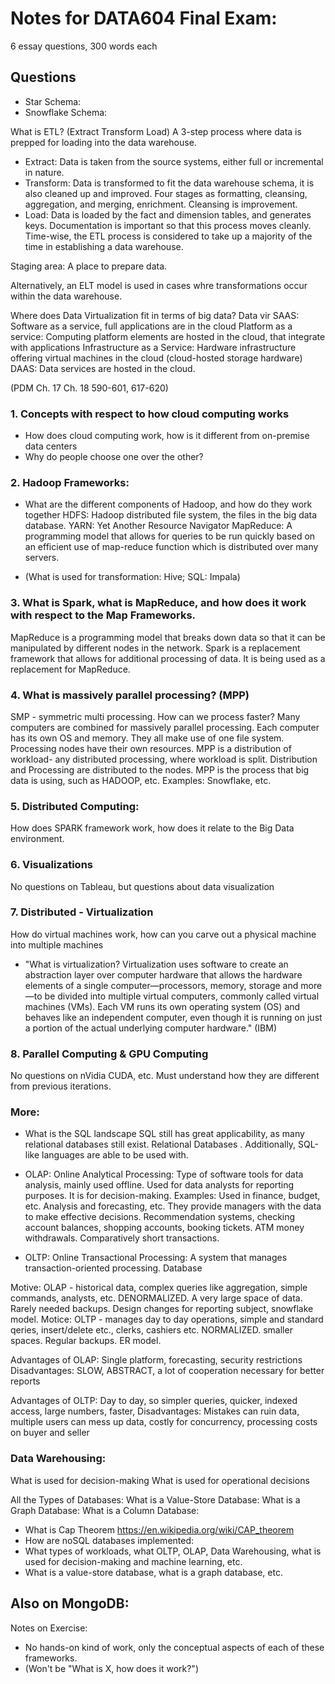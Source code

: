 # Notes for DATA604 Final Exam:
6 essay questions, 300 words each

## Questions
- Star Schema: 
- Snowflake Schema: 

What is ETL? (Extract Transform Load)
A 3-step process where data is prepped for loading into the data warehouse. 
- Extract: Data is taken from the source systems, either full or incremental in nature. 
- Transform: Data is transformed to fit the data warehouse schema, it is also cleaned up and improved. Four stages as formatting, cleansing, aggregation, and merging, enrichment. Cleansing is improvement. 
- Load: Data is loaded by the fact and dimension tables, and generates keys. 
Documentation is important so that this process moves cleanly. 
Time-wise, the ETL process is considered to take up a majority of the time in establishing a data warehouse.

Staging area: A place to prepare data. 

Alternatively, an ELT model is used in cases whre transformations occur within the data warehouse. 

Where does Data Virtualization fit in terms of big data? Data vir
SAAS: Software as a service, full applications are in the cloud
Platform as a service: Computing platform elements are hosted in the cloud, that integrate with applications
Infrastructure as a Service: Hardware infrastructure offering virtual machines in the cloud (cloud-hosted storage hardware)
DAAS: Data services are hosted in the cloud.

(PDM Ch. 17 Ch. 18 590-601, 617-620) 
### 1. Concepts with respect to how cloud computing works
- How does cloud computing work, how is it different from on-premise data centers  
- Why do people choose one over the other?

### 2. Hadoop Frameworks:
- What are the different components of Hadoop, and how do they work together
HDFS: Hadoop distributed file system, the files in the big data database. 
YARN: Yet Another Resource Navigator 
MapReduce: A programming model that allows for queries to be run quickly based on an efficient use of map-reduce function
which is distributed over many servers. 

- (What is used for transformation: Hive; SQL: Impala)

### 3. What is Spark, what is MapReduce, and how does it work with respect to the Map Frameworks.
MapReduce is a programming model that breaks down data so that it can be manipulated by different nodes in the network.
Spark is a replacement framework that allows for additional processing of data. It is being used as a replacement for MapReduce. 

### 4. What is massively parallel processing? (MPP)
SMP - symmetric multi processing. How can we process faster?
Many computers are combined for massively parallel processing. 
Each computer has its own OS and memory. They all make use of one file system.
Processing nodes have their own resources.
MPP is a distribution of workload- any distributed processing, where workload is split. 
Distribution and Processing are distributed to the nodes. 
MPP is the process that big data is using, such as HADOOP, etc.
Examples: Snowflake, etc.

### 5. Distributed Computing:
How does SPARK framework work, how does it relate to the Big Data environment. 

### 6. Visualizations
No questions on Tableau, but questions about data visualization

### 7. Distributed - Virtualization
How do virtual machines work, how can you carve out a physical machine into multiple machines

- "What is virtualization?
Virtualization uses software to create an abstraction layer over computer hardware that allows the hardware elements of a single computer—processors, memory, storage and more—to be divided into multiple virtual computers, commonly called virtual machines (VMs). Each VM runs its own operating system (OS) and behaves like an independent computer, even though it is running on just a portion of the actual underlying computer hardware." (IBM)

### 8. Parallel Computing & GPU Computing
No questions on nVidia CUDA, etc. Must understand how they are different from previous iterations.

### More:
- What is the SQL landscape
SQL still has great applicability, as many relational databases still exist. Relational Databases . Additionally, SQL-like languages are able to be used with. 
- OLAP: Online Analytical Processing: Type of software tools for data analysis, mainly used offline. Used for data analysts for reporting purposes. It is for decision-making.
Examples: Used in finance, budget, etc. Analysis and forecasting, etc. They provide managers with the data to make effective decisions. Recommendation systems, checking account balances, shopping accounts, booking tickets. ATM money withdrawals. Comparatively short transactions.

- OLTP: Online Transactional Processing: A system that manages transaction-oriented processing. Database 

Motive: OLAP - historical data, complex queries like aggregation, simple commands, analysts, etc. DENORMALIZED. A very large space of data. Rarely needed backups. Design changes for reporting subject, snowflake model.
Motice: OLTP - manages day to day operations, simple and standard qeries, insert/delete etc., clerks, cashiers etc. NORMALIZED. smaller spaces. Regular backups. ER model.

Advantages of OLAP: Single platform, forecasting, security restrictions
Disadvantages: SLOW, ABSTRACT, a lot of cooperation necessary for better reports

Advantages of OLTP: Day to day, so simpler queries, quicker, indexed access, large numbers, faster, 
Disadvantages: Mistakes can ruin data, multiple users can mess up data, costly for concurrency, processing costs on buyer and seller

### Data Warehousing: 
What is used for decision-making
What is used for operational decisions

All the Types of Databases:
What is a Value-Store Database:
What is a Graph Database:
What is a Column Database: 

- What is Cap Theorem https://en.wikipedia.org/wiki/CAP_theorem
- How are noSQL databases implemented:
- What types of workloads, what OLTP, OLAP, Data Warehousing, what is used for decision-making and machine learning, etc.
- What is a value-store database, what is a graph database, etc.

## Also on MongoDB:
Notes on Exercise:
- No hands-on kind of work, only the conceptual aspects of each of these frameworks. 
- (Won't be "What is X, how does it work?")
